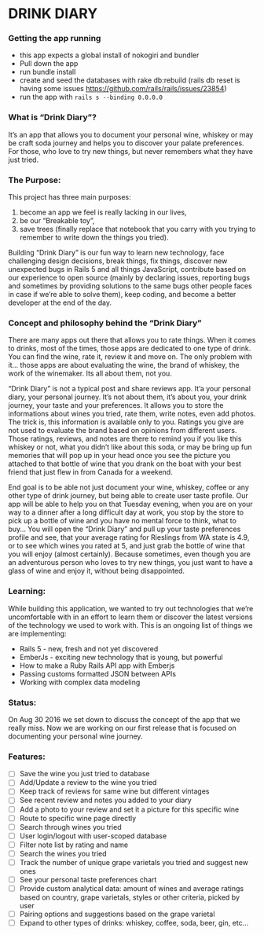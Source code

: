 # DRINK DIARY

### Getting the app running
- this app expects a global install of nokogiri and bundler
- Pull down the app
- run bundle install
- create and seed the databases with rake db:rebuild (rails db reset is having some issues https://github.com/rails/rails/issues/23854)
- run the app with `rails s --binding 0.0.0.0`

### What is “Drink Diary”?

It’s an app that allows you to document your personal wine, whiskey or may be craft soda journey and helps you to discover your palate preferences. For those, who love to try new things, but never remembers what they have just tried. 

### The Purpose:

This project has three main purposes: 
1. become an app we feel is really lacking in our lives,
2. be our “Breakable toy”,
3. save trees (finally replace that notebook that you carry with you trying to remember to write down the things you tried). 

Building “Drink Diary” is our fun way to learn new technology, face challenging design decisions,  break things, fix things, discover new unexpected bugs in Rails 5 and all things JavaScript, contribute based on our experience to open source (mainly by declaring issues, reporting bugs and sometimes by providing solutions to the same bugs other people faces in case if we’re able to solve them), keep coding, and become a better developer at the end of the day.

### Concept and philosophy behind the “Drink Diary”

There are many apps out there that allows you to rate things. When it comes to drinks, most of the times, those apps are dedicated to one type of drink. You can find the wine, rate it, review it and move on. The only problem with it… those apps are about evaluating the wine, the brand of whiskey, the work of the winemaker. Its all about them, not you.

“Drink Diary” is not a typical post and share reviews app. It’a your personal diary, your personal journey. It’s not about them, it’s about you, your drink journey, your taste and your preferences. It allows you to store the informations about wines you tried, rate them, write notes, even add photos. The trick is, this information is available only to you. Ratings you give are not used to evaluate the brand based on opinions from different users. Those ratings, reviews, and notes are there to remind you if you like this whiskey or not, what you didn’t like about this soda, or may be bring up fun memories that will pop up in your head once you see the picture you attached to that bottle of wine that you drank on the boat with your best friend that just flew in from Canada for a weekend. 

End goal is to be able not just document your wine, whiskey, coffee or any other type of drink journey, but being able to create user taste profile. Our app will be able to help you on that Tuesday evening, when you are on your way to a dinner after a long difficult day at work, you stop by the store to pick up a bottle of wine and you have no mental force to think, what to buy… You will open the “Drink Diary” and pull up your taste preferences profile and see, that your average rating for Rieslings from WA state is 4.9, or to see which wines you rated at 5, and just grab the bottle of wine that you will enjoy (almost certainly). Because sometimes, even though you are an adventurous person who loves to try new things, you just want to have a glass of wine and enjoy it, without being disappointed.  

### Learning:

While building this application, we wanted to try out technologies that we’re uncomfortable with in an effort to learn them or discover the latest versions of the technology we used to work with. This is an ongoing list of things we are implementing:

* Rails 5 - new, fresh and not yet discovered
* EmberJs - exciting new technology that is young, but powerful
* How to make a Ruby Rails API app with Emberjs
* Passing customs formatted JSON between APIs
* Working with complex data modeling 

### Status:

On Aug 30 2016 we set down to discuss the concept of the app that we really miss. Now we are working on our first release that is focused on documenting your personal wine journey.

### Features:
- [ ] Save the wine you just tried to database
- [ ] Add/Update a review to the wine you tried
- [ ] Keep track of reviews for same wine but different vintages
- [ ] See recent review and notes you added to your diary
- [ ] Add a photo to your review and set it a picture for this specific wine
- [ ] Route to specific wine page directly
- [ ] Search through wines you tried
- [ ] User login/logout with user-scoped database
- [ ] Filter note list by rating and name
- [ ] Search the wines you tried
- [ ] Track the number of unique grape varietals you tried and suggest new ones
- [ ] See your personal taste preferences chart
- [ ] Provide custom analytical data: amount of wines and average ratings based on country, grape varietals, styles or other criteria, picked by user
- [ ] Pairing options and suggestions based on the grape varietal
- [ ] Expand to other types of drinks: whiskey, coffee, soda, beer, gin, etc… 
